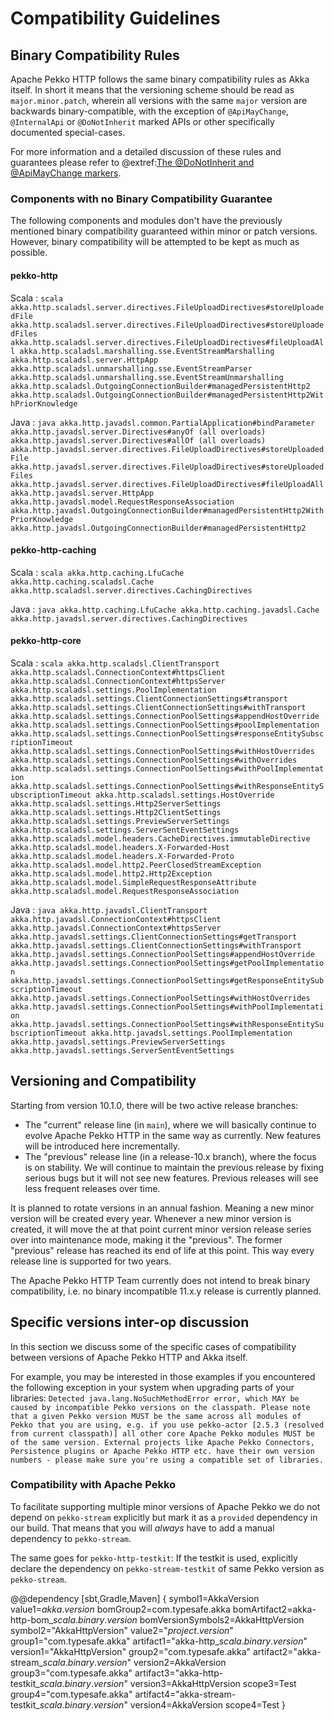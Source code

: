 # Compatibility Guidelines

## Binary Compatibility Rules

Apache Pekko HTTP follows the same binary compatibility rules as Akka itself.
In short it means that the versioning scheme should be read as `major.minor.patch`,
wherein all versions with the same `major` version are backwards binary-compatible,
with the exception of `@ApiMayChange`, `@InternalApi` or `@DoNotInherit` marked APIs 
or other specifically documented special-cases.

For more information and a detailed discussion of these rules and guarantees please refer to
@extref:[The @DoNotInherit and @ApiMayChange markers](akka-docs:common/binary-compatibility-rules.html#the-donotinherit-and-apimaychange-markers).

### Components with no Binary Compatibility Guarantee

The following components and modules don't have the previously mentioned binary compatibility guaranteed within minor or
patch versions. However, binary compatibility will be attempted to be kept as much as possible.

#### pekko-http

Scala
:   ```scala
    akka.http.scaladsl.server.directives.FileUploadDirectives#storeUploadedFile
    akka.http.scaladsl.server.directives.FileUploadDirectives#storeUploadedFiles
    akka.http.scaladsl.server.directives.FileUploadDirectives#fileUploadAll
    akka.http.scaladsl.marshalling.sse.EventStreamMarshalling
    akka.http.scaladsl.server.HttpApp
    akka.http.scaladsl.unmarshalling.sse.EventStreamParser
    akka.http.scaladsl.unmarshalling.sse.EventStreamUnmarshalling
    akka.http.scaladsl.OutgoingConnectionBuilder#managedPersistentHttp2
    akka.http.scaladsl.OutgoingConnectionBuilder#managedPersistentHttp2WithPriorKnowledge
    ```

Java
:   ```java
    akka.http.javadsl.common.PartialApplication#bindParameter
    akka.http.javadsl.server.Directives#anyOf (all overloads)
    akka.http.javadsl.server.Directives#allOf (all overloads)
    akka.http.javadsl.server.directives.FileUploadDirectives#storeUploadedFile
    akka.http.javadsl.server.directives.FileUploadDirectives#storeUploadedFiles
    akka.http.javadsl.server.directives.FileUploadDirectives#fileUploadAll
    akka.http.javadsl.server.HttpApp
    akka.http.javadsl.model.RequestResponseAssociation
    akka.http.javadsl.OutgoingConnectionBuilder#managedPersistentHttp2WithPriorKnowledge
    akka.http.javadsl.OutgoingConnectionBuilder#managedPersistentHttp2
    ```    

#### pekko-http-caching

Scala
:   ```scala
    akka.http.caching.LfuCache
    akka.http.caching.scaladsl.Cache
    akka.http.scaladsl.server.directives.CachingDirectives
    ```

Java
:   ```java
    akka.http.caching.LfuCache
    akka.http.caching.javadsl.Cache
    akka.http.javadsl.server.directives.CachingDirectives
    ```    

#### pekko-http-core

Scala
:   ```scala
    akka.http.scaladsl.ClientTransport
    akka.http.scaladsl.ConnectionContext#httpsClient
    akka.http.scaladsl.ConnectionContext#httpsServer
    akka.http.scaladsl.settings.PoolImplementation
    akka.http.scaladsl.settings.ClientConnectionSettings#transport
    akka.http.scaladsl.settings.ClientConnectionSettings#withTransport
    akka.http.scaladsl.settings.ConnectionPoolSettings#appendHostOverride
    akka.http.scaladsl.settings.ConnectionPoolSettings#poolImplementation
    akka.http.scaladsl.settings.ConnectionPoolSettings#responseEntitySubscriptionTimeout
    akka.http.scaladsl.settings.ConnectionPoolSettings#withHostOverrides
    akka.http.scaladsl.settings.ConnectionPoolSettings#withOverrides
    akka.http.scaladsl.settings.ConnectionPoolSettings#withPoolImplementation
    akka.http.scaladsl.settings.ConnectionPoolSettings#withResponseEntitySubscriptionTimeout
    akka.http.scaladsl.settings.HostOverride
    akka.http.scaladsl.settings.Http2ServerSettings
    akka.http.scaladsl.settings.Http2ClientSettings
    akka.http.scaladsl.settings.PreviewServerSettings
    akka.http.scaladsl.settings.ServerSentEventSettings
    akka.http.scaladsl.model.headers.CacheDirectives.immutableDirective
    akka.http.scaladsl.model.headers.X-Forwarded-Host
    akka.http.scaladsl.model.headers.X-Forwarded-Proto
    akka.http.scaladsl.model.http2.PeerClosedStreamException
    akka.http.scaladsl.model.http2.Http2Exception
    akka.http.scaladsl.model.SimpleRequestResponseAttribute
    akka.http.scaladsl.model.RequestResponseAssociation
    ```

Java
:   ```java
    akka.http.javadsl.ClientTransport
    akka.http.javadsl.ConnectionContext#httpsClient
    akka.http.javadsl.ConnectionContext#httpsServer
    akka.http.javadsl.settings.ClientConnectionSettings#getTransport
    akka.http.javadsl.settings.ClientConnectionSettings#withTransport
    akka.http.javadsl.settings.ConnectionPoolSettings#appendHostOverride
    akka.http.javadsl.settings.ConnectionPoolSettings#getPoolImplementation
    akka.http.javadsl.settings.ConnectionPoolSettings#getResponseEntitySubscriptionTimeout
    akka.http.javadsl.settings.ConnectionPoolSettings#withHostOverrides
    akka.http.javadsl.settings.ConnectionPoolSettings#withPoolImplementation
    akka.http.javadsl.settings.ConnectionPoolSettings#withResponseEntitySubscriptionTimeout
    akka.http.javadsl.settings.PoolImplementation
    akka.http.javadsl.settings.PreviewServerSettings
    akka.http.javadsl.settings.ServerSentEventSettings
    ```
  
## Versioning and Compatibility

Starting from version 10.1.0, there will be two active release branches:
- The "current" release line (in `main`), where we will basically continue to evolve Apache Pekko HTTP in the same way as currently. New features will be introduced here incrementally.
- The "previous" release line (in a release-10.x branch), where the focus is on stability. We will continue to maintain the previous release by fixing serious bugs but it will not see new features. Previous releases will see less frequent releases over time.

It is planned to rotate versions in an annual fashion. Meaning a new minor version will be created every year.
Whenever a new minor version is created, it will move the at that point current minor version release series over into maintenance mode, making it the "previous".
The former "previous" release has reached its end of life at this point. This way every release line is supported for two years.

The Apache Pekko HTTP Team currently does not intend to break binary compatibility, i.e. no binary incompatible 11.x.y release is currently planned.
    
## Specific versions inter-op discussion

In this section we discuss some of the specific cases of compatibility between versions of Apache Pekko HTTP and Akka itself.

For example, you may be interested in those examples if you encountered the following exception in your system when upgrading parts 
of your libraries: `Detected java.lang.NoSuchMethodError error, which MAY be caused by incompatible Pekko versions on the classpath. Please note that a given Pekko version MUST be the same across all modules of Pekko that you are using, e.g. if you use pekko-actor [2.5.3 (resolved from current classpath)] all other core Apache Pekko modules MUST be of the same version. External projects like Apache Pekko Connectors, Persistence plugins or Apache Pekko HTTP etc. have their own version numbers - please make sure you're using a compatible set of libraries.`

### Compatibility with Apache Pekko

To facilitate supporting multiple minor versions of Apache Pekko we do not depend on `pekko-stream`
explicitly but mark it as a `provided` dependency in our build. That means that you will *always* have to add
a manual dependency to `pekko-stream`.

The same goes for `pekko-http-testkit`: If the testkit is used, explicitly declare the dependency on `pekko-stream-testkit` of same Pekko version as `pekko-stream`.

@@dependency [sbt,Gradle,Maven] {
  symbol1=AkkaVersion
  value1=$akka.version$
  bomGroup2=com.typesafe.akka
  bomArtifact2=akka-http-bom_$scala.binary.version$
  bomVersionSymbols2=AkkaHttpVersion
  symbol2="AkkaHttpVersion"
  value2="$project.version$"
  group1="com.typesafe.akka" artifact1="akka-http_$scala.binary.version$" version1="AkkaHttpVersion"
  group2="com.typesafe.akka" artifact2="akka-stream_$scala.binary.version$" version2=AkkaVersion
  group3="com.typesafe.akka" artifact3="akka-http-testkit_$scala.binary.version$" version3=AkkaHttpVersion scope3=Test
  group4="com.typesafe.akka" artifact4="akka-stream-testkit_$scala.binary.version$" version4=AkkaVersion scope4=Test
}
